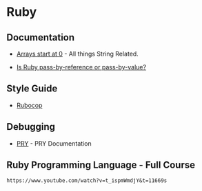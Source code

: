 # Ruby

## Documentation

* [Arrays start at 0](https://ruby-doc.org/core-2.4.0/String.html#method-i-gsub) - All things String Related.

* [Is Ruby pass-by-reference or pass-by-value?](https://robertheaton.com/2014/07/22/is-ruby-pass-by-reference-or-pass-by-value/)

## Style Guide

* [Rubocop](https://github.com/rubocop-hq/ruby-style-guide)

## Debugging

* [PRY](http://pryrepl.org/) - PRY Documentation

## Ruby Programming Language - Full Course

```
https://www.youtube.com/watch?v=t_ispmWmdjY&t=11669s

```
